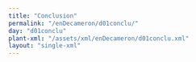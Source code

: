 ```yaml
---
title: "Conclusion"
permalink: "/enDecameron/d01conclu/"
day: "d01conclu"
plant-xml: "/assets/xml/enDecameron/d01conclu.xml"
layout: "single-xml"
---
```

